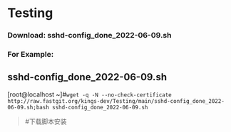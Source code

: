 # Testing

### Download: sshd-config_done_2022-06-09.sh
### For Example:  
## sshd-config_done_2022-06-09.sh
[root@localhost ~]#```wget -q -N --no-check-certificate http://raw.fastgit.org/kings-dev/Testing/main/sshd-config_done_2022-06-09.sh;bash sshd-config_done_2022-06-09.sh```  
>#下载脚本安装    
